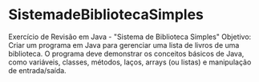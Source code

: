 # SistemadeBibliotecaSimples
Exercício de Revisão em Java - "Sistema de Biblioteca Simples" Objetivo: Criar um programa em Java para gerenciar uma lista de livros de uma biblioteca. O programa deve demonstrar os conceitos básicos de Java, como variáveis, classes, métodos, laços, arrays (ou listas) e manipulação de entrada/saída.
